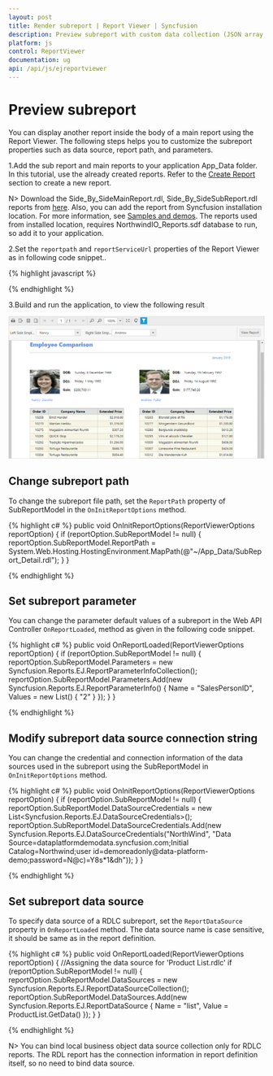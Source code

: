 ```yaml
---
layout: post
title: Render subreport | Report Viewer | Syncfusion
description: Preview subreport with custom data collection (JSON array, IList, DataSet, and DataTable) and parameter using JavaScript Report Viewer.
platform: js
control: ReportViewer
documentation: ug
api: /api/js/ejreportviewer
---
```


# Preview subreport

You can display another report inside the body of a main report using the Report Viewer. The following steps helps you to customize the subreport properties such as data source, report path, and parameters.

1.Add the sub report and main reports to your application App_Data folder. In this tutorial, use the already created reports. Refer to the [Create Report](/js/reportviewer/how-to/create-report) section to create a new report.

N> Download the Side_By_SideMainReport.rdl, Side_By_SideSubReport.rdl reports from [here](http://www.syncfusion.com/downloads/support/directtrac/general/ze/Subreports-1004880284). Also, you can add the report from Syncfusion installation location. For more information, see [Samples and demos](/js/reportviewer/samples-and-demos). The reports used from installed location, requires NorthwindIO_Reports.sdf database to run, so add it to your application.

2.Set the `reportpath` and `reportServiceUrl` properties of the Report Viewer as in following code snippet..

{% highlight javascript %}
        <script type="text/javascript">
            $(function () {
                $("#viewer").ejReportViewer({
                    reportServiceUrl: "/api/ReportsApi",
                    reportPath: '~/App_Data/Side_By_SideMainReport.rdl',
                });
            });
        </script>

{% endhighlight %}

3.Build and run the application, to view the following result

![Employee comparison using subreport report item](images/getting-started/side-by-side-subreport.png)

## Change subreport path
To change the subreport file path, set the `ReportPath` property of SubReportModel in the `OnInitReportOptions` method.

{% highlight c# %}
        public void OnInitReportOptions(ReportViewerOptions reportOption)
        {
            if (reportOption.SubReportModel != null)
            {
                reportOption.SubReportModel.ReportPath = System.Web.Hosting.HostingEnvironment.MapPath(@"~/App_Data/SubReport_Detail.rdl");
            }
        }

{% endhighlight %}

## Set subreport parameter
You can change the parameter default values of a subreport in the Web API Controller `OnReportLoaded`, method as given in the following code snippet.

{% highlight c# %}
        public void OnReportLoaded(ReportViewerOptions reportOption)
        {
            if (reportOption.SubReportModel != null)
            {
                reportOption.SubReportModel.Parameters = new Syncfusion.Reports.EJ.ReportParameterInfoCollection();
                reportOption.SubReportModel.Parameters.Add(new Syncfusion.Reports.EJ.ReportParameterInfo()
                {
                    Name = "SalesPersonID",
                    Values = new List<string>() { "2" }
                });
            }
        }

{% endhighlight %}

## Modify subreport data source connection string
You can change the credential and connection information of the data sources used in the subreport using the SubReportModel in `OnInitReportOptions` method.

{% highlight c# %}
        public void OnInitReportOptions(ReportViewerOptions reportOption)
        {
            if (reportOption.SubReportModel != null)
            {
                reportOption.SubReportModel.DataSourceCredentials = new List<Syncfusion.Reports.EJ.DataSourceCredentials>();
                reportOption.SubReportModel.DataSourceCredentials.Add(new Syncfusion.Reports.EJ.DataSourceCredentials("NorthWind", "Data Source=dataplatformdemodata.syncfusion.com;Initial Catalog=Northwind;user id=demoreadonly@data-platform-demo;password=N@c)=Y8s*1&dh"));
            }
        }

{% endhighlight %}

## Set subreport data source
To specify data source of a RDLC subreport, set the `ReportDataSource` property in `OnReportLoaded` method. The data source name is case sensitive, it should be same as in the report definition.

{% highlight c# %}
        public void OnReportLoaded(ReportViewerOptions reportOption)
        {
            //Assigning the data source for 'Product List.rdlc'
            if (reportOption.SubReportModel != null)
            {
                reportOption.SubReportModel.DataSources = new Syncfusion.Reports.EJ.ReportDataSourceCollection();
                reportOption.SubReportModel.DataSources.Add(new Syncfusion.Reports.EJ.ReportDataSource { Name = "list", Value = ProductList.GetData() });
            }
        }

{% endhighlight %}

N> You can bind local business object data source collection only for RDLC reports. The RDL report has the connection information in report definition itself, so no need to bind data source.


